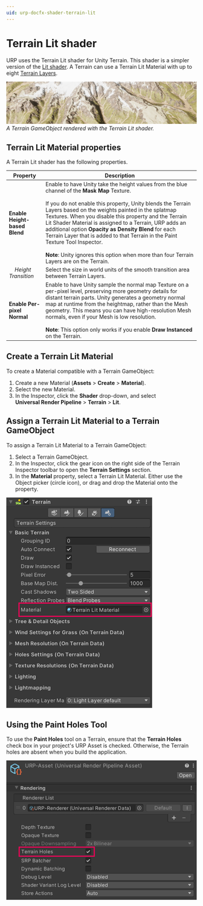 ```yaml
---
uid: urp-docfx-shader-terrain-lit
---
```

# Terrain Lit shader

URP uses the Terrain Lit shader for Unity Terrain. This shader is a simpler version of the [Lit shader](lit-shader.md). A Terrain can use a Terrain Lit Material with up to eight [Terrain Layers](https://docs.unity3d.com/Manual/class-TerrainLayer.html).

![A Terrain GameObject rendered with the Terrain Lit shader.](Images/terrain/terrain-rendered-with-terrain-lit.png)<br/>*A Terrain GameObject rendered with the Terrain Lit shader.*

## Terrain Lit Material properties

A Terrain Lit shader has the following properties.

| **Property** | **Description** |
| ------------ | --------------- |
| **Enable Height-based Blend** | Enable to have Unity take the height values from the blue channel of the **Mask Map** Texture.<br/><br/>If you do not enable this property, Unity blends the Terrain Layers based on the weights painted in the splatmap Textures. When you disable this property and the Terrain Lit Shader Material is assigned to a Terrain, URP adds an additional option **Opacity as Density Blend** for each Terrain Layer that is added to that Terrain in the Paint Texture Tool Inspector.<br/><br/>**Note**: Unity ignores this option when more than four Terrain Layers are on the Terrain. |
| &#160;&#160;&#160;&#160;*Height Transition* | Select the size in world units of the smooth transition area between Terrain Layers. |
| **Enable Per-pixel Normal**   | Enable to have Unity sample the normal map Texture on a per-pixel level, preserving more geometry details for distant terrain parts. Unity generates a geometry normal map at runtime from the heightmap, rather than the Mesh geometry. This means you can have high-resolution Mesh normals, even if your Mesh is low resolution.<br/><br/>**Note**: This option only works if you enable **Draw Instanced** on the Terrain. |

## Create a Terrain Lit Material

To create a Material compatible with a Terrain GameObject:

1. Create a new Material (**Assets** > **Create** > **Material**).
2. Select the new Material.
3. In the Inspector, click the **Shader** drop-down, and select **Universal&#160;Render&#160;Pipeline** > **Terrain** > **Lit**.

## Assign a Terrain Lit Material to a Terrain GameObject

To assign a Terrain Lit Material to a Terrain GameObject:

1. Select a Terrain GameObject.
2. In the Inspector, click the gear icon on the right side of the Terrain Inspector toolbar to open the **Terrain Settings** section.
3. In the **Material** property, select a Terrain Lit Material. Either use the Object picker (circle icon), or drag and drop the Material onto the property.

![Terrain GameObject Inspector, Terrain Settings.](Images/terrain/terrain-lit-shader-inspector.png)

## Using the Paint Holes Tool

To use the **Paint Holes** tool on a Terrain, ensure that the **Terrain Holes** check box in your project's URP Asset is checked. Otherwise, the Terrain holes are absent when you build the application.

![URP Asset, Terrain Holes check box.](Images/terrain/urp-asset-terrain-holes.png)
